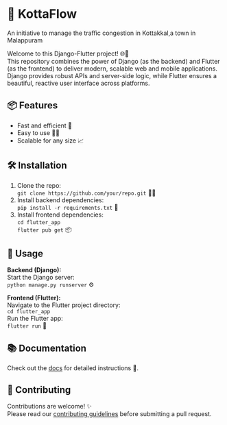 # 🚀 KottaFlow 
An initiative to manage the traffic congestion in Kottakkal,a town in Malappuram

Welcome to this Django-Flutter project! 🌐🦋  
This repository combines the power of Django (as the backend) and Flutter (as the frontend) to deliver modern, scalable web and mobile applications. Django provides robust APIs and server-side logic, while Flutter ensures a beautiful, reactive user interface across platforms.

## 📦 Features

- Fast and efficient 💨
- Easy to use 👩‍💻
- Scalable for any size 📈

## 🛠 Installation

1. Clone the repo:  
   `git clone https://github.com/your/repo.git` 🧑‍💻
2. Install backend dependencies:  
   `pip install -r requirements.txt` 🐍
3. Install frontend dependencies:  
   `cd flutter_app`  
   `flutter pub get` 📦

## 🚦 Usage

**Backend (Django):**  
Start the Django server:  
`python manage.py runserver` ⚙️

**Frontend (Flutter):**  
Navigate to the Flutter project directory:  
`cd flutter_app`  
Run the Flutter app:  
`flutter run` 📱

## 📚 Documentation

Check out the [docs](docs/) for detailed instructions 📖.

## 🤝 Contributing

Contributions are welcome! ✨  
Please read our [contributing guidelines](CONTRIBUTING.md) before submitting a pull request.
